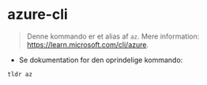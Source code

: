 # azure-cli

> Denne kommando er et alias af `az`.
> Mere information: <https://learn.microsoft.com/cli/azure>.

- Se dokumentation for den oprindelige kommando:

`tldr az`
